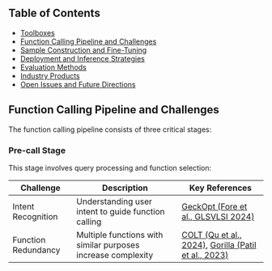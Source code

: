 ## Table of Contents

- [Toolboxes](#toolboxes)
- [Function Calling Pipeline and Challenges](#function-calling-pipeline-and-challenges)
- [Sample Construction and Fine-Tuning](#sample-construction-and-fine-tuning)
- [Deployment and Inference Strategies](#deployment-and-inference-strategies)
- [Evaluation Methods](#evaluation-methods)
- [Industry Products](#industry-products)
- [Open Issues and Future Directions](#open-issues-and-future-directions)

## Function Calling Pipeline and Challenges

The function calling pipeline consists of three critical stages:

### Pre-call Stage
This stage involves query processing and function selection:

| Challenge | Description | Key References |
|-----------|-------------|----------------|
| Intent Recognition | Understanding user intent to guide function calling | [GeckOpt (Fore et al., GLSVLSI 2024)](https://dl.acm.org/doi/10.1145/3626184.3635212) |
| Function Redundancy | Multiple functions with similar purposes increase complexity | [COLT (Qu et al., 2024)](https://arxiv.org/abs/2405.16089), [Gorilla (Patil et al., 2023)](https://arxiv.org/abs/2305.15334) |
